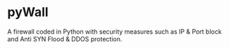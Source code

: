 # pyWall
A firewall coded in Python with security measures such as IP &amp; Port block and Anti SYN Flood &amp; DDOS protection.
